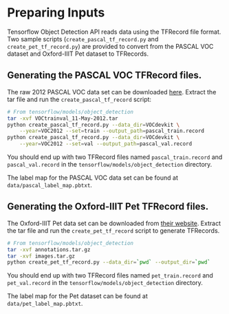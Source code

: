 # Preparing Inputs

Tensorflow Object Detection API reads data using the TFRecord file format. Two
sample scripts (`create_pascal_tf_record.py` and `create_pet_tf_record.py`) are
provided to convert from the PASCAL VOC dataset and Oxford-IIIT Pet dataset to
TFRecords.

## Generating the PASCAL VOC TFRecord files.

The raw 2012 PASCAL VOC data set can be downloaded
[here](http://host.robots.ox.ac.uk/pascal/VOC/voc2012/VOCtrainval_11-May-2012.tar).
Extract the tar file and run the `create_pascal_tf_record` script:

```bash
# From tensorflow/models/object_detection
tar -xvf VOCtrainval_11-May-2012.tar
python create_pascal_tf_record.py --data_dir=VOCdevkit \
    --year=VOC2012 --set=train --output_path=pascal_train.record
python create_pascal_tf_record.py --data_dir=VOCdevkit \
    --year=VOC2012 --set=val --output_path=pascal_val.record
```

You should end up with two TFRecord files named `pascal_train.record` and
`pascal_val.record` in the `tensorflow/models/object_detection` directory.

The label map for the PASCAL VOC data set can be found at
`data/pascal_label_map.pbtxt`.

## Generating the Oxford-IIIT Pet TFRecord files.

The Oxford-IIIT Pet data set can be downloaded from
[their website](http://www.robots.ox.ac.uk/~vgg/data/pets/). Extract the tar
file and run the `create_pet_tf_record` script to generate TFRecords.

```bash
# From tensorflow/models/object_detection
tar -xvf annotations.tar.gz
tar -xvf images.tar.gz
python create_pet_tf_record.py --data_dir=`pwd` --output_dir=`pwd`
```

You should end up with two TFRecord files named `pet_train.record` and
`pet_val.record` in the `tensorflow/models/object_detection` directory.

The label map for the Pet dataset can be found at `data/pet_label_map.pbtxt`.
